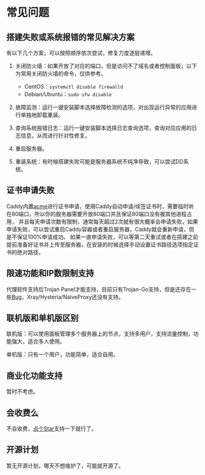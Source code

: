 # 常见问题

## 搭建失败或系统报错的常见解决方案

有以下几个方案，可以按照顺序依次尝试，修复力度逐层递增。

1. 关闭防火墙：如果开放了对应的端口，但是访问不了域名或者控制面板，以下为常用关闭防火墙的命令，仅供参考。

    - CentOS：`systemctl disable firewalld`
    - Debian/Ubuntu：`sudo ufw disable`


2. 故障监测：运行一键安装脚本选择故障检测的选项，对出现运行异常的应用进行单独地卸载重装。
3. 查询系统报错日志：运行一键安装脚本选择日志查询选项，查询对应应用的日志信息，从而进行针对性修复。
4. 重启服务器。
5. 重装系统：有时候搭建失败可能是服务器系统不纯净导致，可以尝试DD系统。

## 证书申请失败

Caddy内置[acme](https://acme.sh)进行证书申请，使用Caddy自动申请/续签证书时，需要临时听在80端口，所以你的服务器需要开放80端口并且保证80端口没有被其他进程占用，
并且每天申请次数有限制，通常每天超过2次就有很大概率会申请失败，如果申请失败，可以尝试重启Caddy容器或者重启服务器，Caddy就会重新申请，但是不保证100%申请成功。
如果一直申请失败，可以等第二天重试或者在搭建之前提前准备好证书并上传至服务器，在安装的时候选择手动设置证书路径选项指定证书的绝对路径。

## 限速功能和IP数限制支持

代理软件支持后Trojan Panel才能支持，目前只有Trojan-Go支持，但是还存在一些[Bug](https://github.com/p4gefau1t/trojan-go/issues/216)，Xray/Hysteria/NaiveProxy还没有支持。

## 联机版和单机版区别

联机版：可以使用面板管理多个服务器上的节点，支持多用户，支持流量控制，功能强大，适合多人使用。

单机版：只有一个用户，功能简单，适合自用。

## 商业化功能支持

暂时不考虑。

## 会收费么

不会收费，[点个Star](https://github.com/trojanpanel)支持一下就行了。

## 开源计划

暂无开源计划，哪天不想维护了，可能就开源了。
